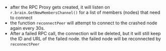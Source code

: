 - after the RPC Proxy gets created, it will listen on `r.brain.GetNewMembersChannel()` for a list of members (nodes) that need to connect
- the function `reconnectPeer` will attempt to connect to the crashed node again every 30s.
- After a failed RPC call, the connection will be deleted, but it will still keep the ID and URL of the failed node. the failed node will be reconnected by `reconnectPeer`